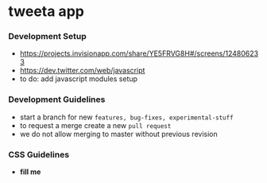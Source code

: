 # tweeta app

### Development Setup

- https://projects.invisionapp.com/share/YE5FRVG8H#/screens/124806233
- https://dev.twitter.com/web/javascript
- to do: add javascript modules setup 

### Development Guidelines

- start a branch for new `features, bug-fixes, experimental-stuff`
- to request a merge create a new `pull request`
- we do not allow merging to master without previous revision


### CSS Guidelines

- __fill me__
